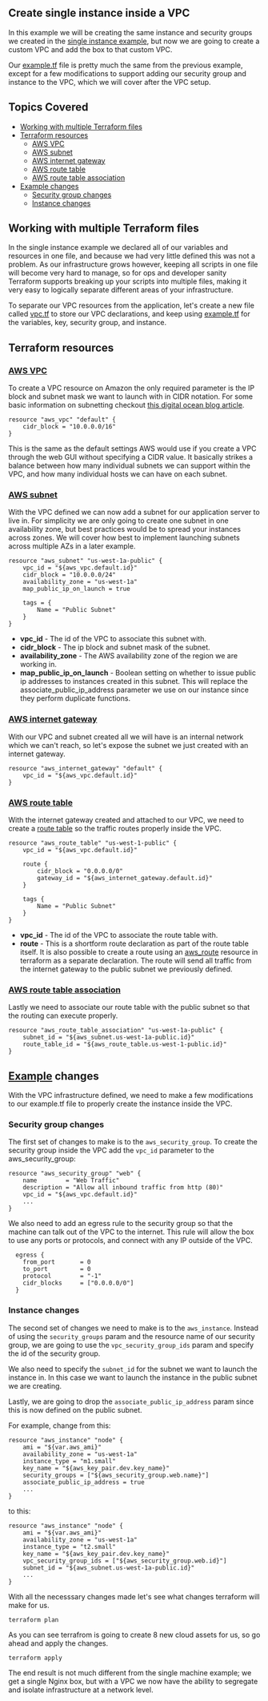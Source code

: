 ## Create single instance inside a VPC

In this example we will be creating the same instance and security groups we created in the [single instance example](https://github.com/afloesch/terraform-examples/tree/master/single-machine), but now we are going to create a custom VPC and add the box to that custom VPC.

Our [example.tf](example.tf) file is pretty much the same from the previous example, except for a few modifications to support adding our security group and instance to the VPC, which we will cover after the VPC setup.

## Topics Covered

- [Working with multiple Terraform files](#working-with-multiple-terraform-files)
- [Terraform resources](#terraform-resources)
    - [AWS VPC](#aws-vpc)
    - [AWS subnet](#aws-subnet)
    - [AWS internet gateway](#aws-internet-gateway)
    - [AWS route table](#aws-route-table)
    - [AWS route table association](#aws-route-table-association)
- [Example changes](#example-changes)
    - [Security group changes](#security-group-changes)
    - [Instance changes](#instance-changes)

## Working with multiple Terraform files

In the single instance example we declared all of our variables and resources in one file, and because we had very little defined this was not a problem. As our infrastructure grows however, keeping all scripts in one file will become very hard to manage, so for ops and developer sanity Terraform supports breaking up your scripts into multiple files, making it very easy to logically separate different areas of your infrastructure.

To separate our VPC resources from the application, let's create a new file called [vpc.tf](vpc.tf) to store our VPC declarations, and keep using [example.tf](example.tf) for the variables, key, security group, and instance.

## Terraform resources

### [AWS VPC](https://www.terraform.io/docs/providers/aws/r/vpc.html)

To create a VPC resource on Amazon the only required parameter is the IP block and subnet mask we want to launch with in CIDR notation. For some basic information on subnetting checkout [this digital ocean blog article](https://www.digitalocean.com/community/tutorials/understanding-ip-addresses-subnets-and-cidr-notation-for-networking).

```
resource "aws_vpc" "default" {
    cidr_block = "10.0.0.0/16"
}
```

This is the same as the default settings AWS would use if you create a VPC through the web GUI without specifying a CIDR value. It basically strikes a balance between how many individual subnets we can support within the VPC, and how many individual hosts we can have on each subnet.

### [AWS subnet](https://www.terraform.io/docs/providers/aws/r/subnet.html)

With the VPC defined we can now add a subnet for our application server to live in. For simplicity we are only going to create one subnet in one availability zone, but best practices would be to spread your instances across zones. We will cover how best to implement launching subnets across multiple AZs in a later example.

```
resource "aws_subnet" "us-west-1a-public" {
    vpc_id = "${aws_vpc.default.id}"
    cidr_block = "10.0.0.0/24"
    availability_zone = "us-west-1a"
    map_public_ip_on_launch = true

    tags = {
        Name = "Public Subnet"
    }
}
```

- **vpc_id** - The id of the VPC to associate this subnet with.
- **cidr_block** - The ip block and subnet mask of the subnet.
- **availability_zone** - The AWS availability zone of the region we are working in.
- **map_public_ip_on_launch** - Boolean setting on whether to issue public ip addresses to instances created in this subnet. This will replace the associate_public_ip_address parameter we use on our instance since they perform duplicate functions.

### [AWS internet gateway](https://www.terraform.io/docs/providers/aws/r/internet_gateway.html)

With our VPC and subnet created all we will have is an internal network which we can't reach, so let's expose the subnet we just created with an internet gateway.

```
resource "aws_internet_gateway" "default" {
    vpc_id = "${aws_vpc.default.id}"
}
```

### [AWS route table](https://www.terraform.io/docs/providers/aws/r/route_table.html)

With the internet gateway created and attached to our VPC, we need to create a [route table](http://docs.aws.amazon.com/AmazonVPC/latest/UserGuide/VPC_Route_Tables.html) so the traffic routes properly inside the VPC.

```
resource "aws_route_table" "us-west-1-public" {
    vpc_id = "${aws_vpc.default.id}"

    route {
        cidr_block = "0.0.0.0/0"
        gateway_id = "${aws_internet_gateway.default.id}"
    }

    tags {
        Name = "Public Subnet"
    }
}
```

- **vpc_id** - The id of the VPC to associate the route table with.
- **route** - This is a shortform route declaration as part of the route table itself. It is also possible to create a route using an [aws_route](https://www.terraform.io/docs/providers/aws/r/route.html) resource in terraform as a separate declaration. The route will send all traffic from the internet gateway to the public subnet we previously defined.

### [AWS route table association](https://www.terraform.io/docs/providers/aws/r/route_table_association.html)

Lastly we need to associate our route table with the public subnet so that the routing can execute properly.

```
resource "aws_route_table_association" "us-west-1a-public" {
    subnet_id = "${aws_subnet.us-west-1a-public.id}"
    route_table_id = "${aws_route_table.us-west-1-public.id}"
}
```

## [Example](example.tf) changes

With the VPC infrastructure defined, we need to make a few modifications to our example.tf file to properly create the instance inside the VPC.

### Security group changes

The first set of changes to make is to the `aws_security_group`. To create the security group inside the VPC add the `vpc_id` parameter to the aws_security_group:

```
resource "aws_security_group" "web" {
    name        = "Web Traffic"
    description = "Allow all inbound traffic from http (80)"
    vpc_id = "${aws_vpc.default.id}"
    ...
}
```

We also need to add an egress rule to the security group so that the machine can talk out of the VPC to the internet. This rule will allow the box to use any ports or protocols, and connect with any IP outside of the VPC.

```
  egress {
    from_port       = 0
    to_port         = 0
    protocol        = "-1"
    cidr_blocks     = ["0.0.0.0/0"]
  }
```

### Instance changes

The second set of changes we need to make is to the `aws_instance`. Instead of using the `security_groups` param and the resource name of our security group, we are going to use the `vpc_security_group_ids` param and specify the id of the security group. 

We also need to specify the `subnet_id` for the subnet we want to launch the instance in. In this case we want to launch the instance in the public subnet we are creating.

Lastly, we are going to drop the `associate_public_ip_address` param since this is now defined on the public subnet.

For example, change from this:

```
resource "aws_instance" "node" {
    ami = "${var.aws_ami}"
    availability_zone = "us-west-1a"
    instance_type = "m1.small"
    key_name = "${aws_key_pair.dev.key_name}"
    security_groups = ["${aws_security_group.web.name}"]
    associate_public_ip_address = true
    ...
}
```

to this:

```
resource "aws_instance" "node" {
    ami = "${var.aws_ami}"
    availability_zone = "us-west-1a"
    instance_type = "t2.small"
    key_name = "${aws_key_pair.dev.key_name}"
    vpc_security_group_ids = ["${aws_security_group.web.id}"]
    subnet_id = "${aws_subnet.us-west-1a-public.id}"
    ...
}
```

With all the necesssary changes made let's see what changes terraform will make for us.

```
terraform plan
```

As you can see terrafrom is going to create 8 new cloud assets for us, so go ahead and apply the changes.

```
terraform apply
```

The end result is not much different from the single machine example; we get a single Nginx box, but with a VPC we now have the ability to segregate and isolate infrastructure at a network level.